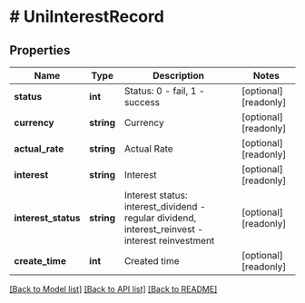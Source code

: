 # # UniInterestRecord

## Properties

Name | Type | Description | Notes
------------ | ------------- | ------------- | -------------
**status** | **int** | Status: 0 - fail, 1 - success | [optional] [readonly] 
**currency** | **string** | Currency | [optional] [readonly] 
**actual_rate** | **string** | Actual Rate | [optional] [readonly] 
**interest** | **string** | Interest | [optional] [readonly] 
**interest_status** | **string** | Interest status: interest_dividend - regular dividend, interest_reinvest - interest reinvestment | [optional] [readonly] 
**create_time** | **int** | Created time | [optional] [readonly] 

[[Back to Model list]](../../README.md#documentation-for-models) [[Back to API list]](../../README.md#documentation-for-api-endpoints) [[Back to README]](../../README.md)

